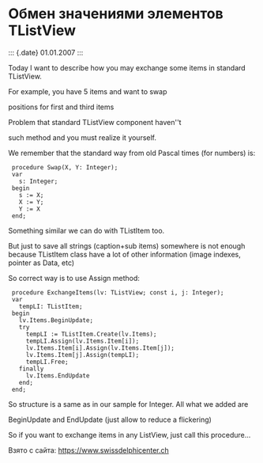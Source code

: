 Обмен значениями элементов TListView
====================================

::: {.date}
01.01.2007
:::

Today I want to describe how you may exchange some items in standard
TListView.

For example, you have 5 items and want to swap

positions for first and third items

Problem that standard TListView component haven\'\'t

such method and you must realize it yourself.

We remember that the standard way from old Pascal times (for numbers)
is:

     procedure Swap(X, Y: Integer);
     var
       s: Integer;
     begin
       s := X;
       X := Y;
       Y := X
     end;

Something similar we can do with TListItem too.

But just to save all strings (caption+sub items) somewhere is not enough
because TListItem class have a lot of other information (image indexes,
pointer as Data, etc)

So correct way is to use Assign method:

     procedure ExchangeItems(lv: TListView; const i, j: Integer);
     var
       tempLI: TListItem;
     begin
       lv.Items.BeginUpdate;
       try
         tempLI := TListItem.Create(lv.Items);
         tempLI.Assign(lv.Items.Item[i]);
         lv.Items.Item[i].Assign(lv.Items.Item[j]);
         lv.Items.Item[j].Assign(tempLI);
         tempLI.Free;
       finally
         lv.Items.EndUpdate
       end;
     end;

So structure is a same as in our sample for Integer. All what we added
are

BeginUpdate and EndUpdate (just allow to reduce a flickering)

So if you want to exchange items in any ListView, just call this
procedure\...

Взято с сайта: <https://www.swissdelphicenter.ch>
